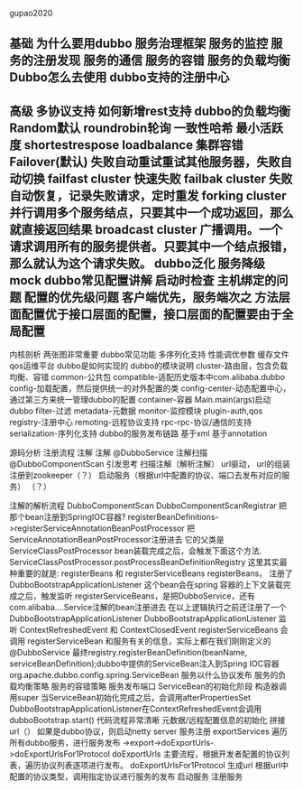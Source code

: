 
gupao2020

基础
为什么要用dubbo
    服务治理框架
    服务的监控
    服务的注册发现
    服务的通信
    服务的容错
    服务的负载均衡
Dubbo怎么去使用
dubbo支持的注册中心
----

高级
多协议支持
    如何新增rest支持
dubbo的负载均衡
    Random默认
    roundrobin轮询
    一致性哈希
    最小活跃度
    shortestrespose loadbalance
集群容错
    Failover(默认)
    失败自动重试重试其他服务器，失败自动切换
    failfast cluster
    快速失败
    failbak cluster
    失败自动恢复，记录失败请求，定时重发
    forking cluster
    并行调用多个服务结点，只要其中一个成功返回，那么就直接返回结果
    broadcast cluster
    广播调用。一个请求调用所有的服务提供者。只要其中一个结点报错，那么就认为这个请求失败。
dubbo泛化
服务降级
    mock
dubbo常见配置讲解
    启动时检查
    主机绑定的问题
    配置的优先级问题
        客户端优先，服务端次之
        方法层面配置优于接口层面的配置，接口层面的配置要由于全局配置
----

内核剖析
两张图非常重要
dubbo常见功能
    多序列化支持
    性能调优参数
    缓存文件
    qos运维平台
dubbo是如何实现的
dubbo的模块说明
    cluster-路由层，包含负载均衡、容错
    common-公共包
    compatible-适配历史版本中com.alibaba.dubbo
    config-加载配置，然后提供统一的对外配置的类
    config-center-动态配置中心，通过第三方来统一管理dubbo的配置
    container-容器 Main.main(args)启动dubbo
    filter-过滤
    metadata-元数据
    monitor-监控模块
    plugin-auth,qos
    registry-注册中心
    remoting-远程协议支持
    rpc-rpc-协议/通信的支持
    serialization-序列化支持
dubbo的服务发布链路
    基于xml
    基于annotation

源码分析
注册流程
注解
    注解 @DubboService
    注解扫描 @DubboComponentScan
引发思考
    扫描注解（解析注解）
    url驱动， url的组装
    注册到zookeeper（？）
    启动服务（根据url中配置的协议、端口去发布对应的服务） （？）

注解的解析流程
DubboComponentScan
DubboComponentScanRegistrar
    把那个bean注册到SpringIOC容器?
        registerBeanDefinitions->registerServiceAnnotationBeanPostProcessor
            把 ServiceAnnotationBeanPostProcessor注册进去
                它的父类是 ServiceClassPostProcessor
                bean装载完成之后，会触发下面这个方法.
                ServiceClassPostProcessor.postProcessBeanDefinitionRegistry
                这里其实最种重要的就是: registerBeans 和 registerServiceBeans
                registerBeans， 注册了 DubboBootstrapApplicationListener 这个bean会在spring 容器的上下文装载完成之后，触发监听
                registerServiceBeans，是把DubboService，还有com.alibaba....Service注解的bean注册进去
                在以上逻辑执行之前还注册了一个 DubboBootstrapApplicationListener
    DubboBootstrapApplicationListener 监听 ContextRefreshedEvent 和  ContextClosedEvent
    registerServiceBeans 会调用 registerServiceBean
        和服务有关的信息，实际上都在我们刚刚定义的@DubboService
        最终registry.registerBeanDefinition(beanName, serviceBeanDefinition);dubbo中提供的ServiceBean注入到Spring IOC容器
        org.apache.dubbo.config.spring.ServiceBean
        服务以什么协议发布
        服务的负载均衡策略
        服务的容错策略
        服务发布端口
ServiceBean的初始化阶段
构造器调用super
当ServiceBean初始化完成之后，会调用afterPropertiesSet
DubboBootstrapApplicationListener在ContextRefreshedEvent会调用dubboBootstrap.start()
代码流程非常清晰
    元数据/远程配置信息的初始化
    拼接url（）
    如果是dubbo协议，则启动netty server
    服务注册
exportServices 遍历所有dubbo服务，进行服务发布
    ->export->doExportUrls->doExportUrlsFor1Protocol
    doExportUrls  主要流程，根据开发者配置的协议列表，遍历协议列表逐项进行发布。
    doExportUrlsFor1Protocol 生成url 根据url中配置的协议类型，调用指定协议进行服务的发布 启动服务 注册服务












